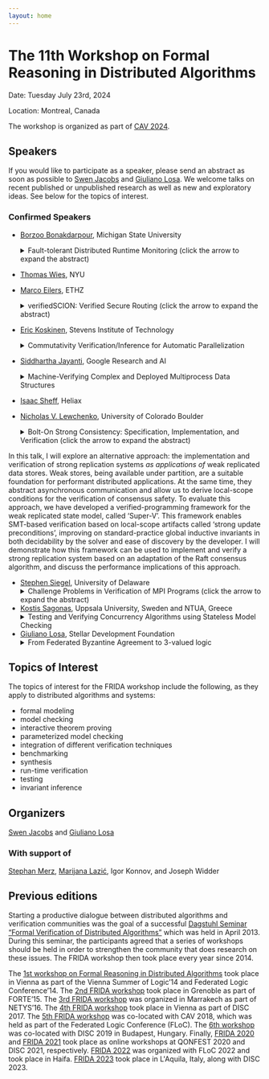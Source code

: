 ```yaml
---
layout: home
---
```


# The 11th Workshop on Formal Reasoning in Distributed Algorithms

Date: Tuesday July 23rd, 2024

Location: Montreal, Canada

The workshop is organized as part of [CAV 2024](https://i-cav.org/2024/).

## Speakers

If you would like to participate as a speaker, please send an abstract as soon as possible to [Swen Jacobs](https://cispa.de/en/people/swen.jacobs) and [Giuliano Losa](https://www.losa.fr/).
We welcome talks on recent published or unpublished research as well as new and exploratory ideas.
See below for the topics of interest.

### Confirmed Speakers

* [Borzoo Bonakdarpour](http://www.cse.msu.edu/~borzoo/), Michigan State University
    <details>
    <summary>Fault-tolerant Distributed Runtime Monitoring (click the arrow to expand the abstract)</summary>
      <br>
      <p>
      Monitoring distributed applications that do not share a global clock is highly challenging as the monitor has to potentially deal with a combinatorial enumeration at run time. We also have every reason to believe that distributed monitors are not necessarily perfect and monitors are subject to all types of faults that normal distributed processes are. In this talk, I will present our results on runtime verification of distributed systems. We make a practical assumption that the distributed system under scrutiny is augmented with a clock synchronization algorithm that guarantees bounded clock skew among all processes. Second, we do not make any assumption about the structure of the formal specification under inspection. We introduce a set of distributed monitoring algorithms by employing SMT-solving that range over discrete distributed systems such as databases to cyber-physical systems such as network of autonomous vehicles. I will also present real-world case studies and demonstrate that scalable online monitoring of distributed applications is within our reach.
      </p>
    </details>
* [Thomas Wies](https://cs.nyu.edu/~wies/), NYU
* [Marco Eilers](https://www.pm.inf.ethz.ch/people/personal/meilers-pers.html), ETHZ
    <details>
    <summary>verifiedSCION: Verified Secure Routing (click the arrow to expand the abstract)</summary>
    <br>
    <p>
    SCION is a new Internet architecture that addresses many of the security vulnerabilities of today’s Internet. Its clean-slate design provides, among other properties, route control, failure isolation, and multi-path communication. The verifiedSCION project is an effort to formally verify the correctness and security of SCION. It aims to provide strong guarantees for the entire architecture, from the protocol design to its concrete implementation.
    The key step to achieving these guarantees is to formally connect a model of the entire SCION network, about which we can prove global properties, to correctness proofs of individual router implementations.
    This talk will give an overview of the verifiedSCION project and explain, in particular, how we extract specifications for individual components from a global model of a distributed system using refinement and decomposition, and how we then verify each component against its specification using deductive program verification in separation logic.
    </p>
    </details>
* [Eric Koskinen](https://www.erickoskinen.com/#/), Stevens Institute of Technology
    <details>
    <summary>Commutativity Verification/Inference for Automatic Parallelization</summary>
    </details>

* [Siddhartha Jayanti](https://sites.google.com/view/siddhartha-jayanti/research), Google Research and AI
    <details>
    <summary>Machine-Verifying Complex and Deployed Multiprocess Data Structures</summary>
    <br>
    <p>
    I will talk about machine-verifying the correctness of concurrent data structures via the universal and complete Meta-Configurations Tracking verification method for proving linearizability. We have used this method to prove algorithms with famously complex and future-dependent linearization structures and those which have been impactfully deployed in practice. We demonstrate the simplicity and power of our method by producing proofs of linearizability for the Herlihy-Wing queue and Jayanti’s single-scanner snapshot, as well as a proof of strong linearizability of the Jayanti-Tarjan union-find object, which is deployed in Google's open-source graph mining library to enable the clustering billion-scale data. All three of these proofs are machine-verified by TLAPS (the TLA+ Proof System).
    </p>
    <p>
    Bio: Siddhartha Jayanti is a Research Scientist at Google Research, Cambridge, MA. He is an algorithmist, whose work spans distributed systems, machine learning, economics and computing, security, and verification. Siddhartha earned his Ph.D. in Computer Science with a minor in Machine Learning from MIT, where he was advised by Julian Shun. He received his Master's from MIT under the guidance of Costis Daskalakis, and his Bachelor's from Princeton, where his thesis was advised by Robert Tarjan and his research on mathematics in Sanskrit was advised by Manjul Bhargava.
    </p>
    </details>
* [Isaac Sheff](https://isaacsheff.com/), Heliax
* [Nicholas V. Lewchenko](https://www.octalsrc.org/research), University of Colorado Boulder
    <details>
    <summary>Bolt-On Strong Consistency: Specification, Implementation, and Verification (click the arrow to expand the abstract)</summary>
    <br>
    <p>
    Strongly-consistent replicated data stores are a popular foundation for many kinds of online services, but their implementations are very complex. Strong replication is not ‘available’ under network partitions, and so achieving a functional degree of fault-tolerance requires correctly implementing ‘consensus algorithms’ like Raft and Paxos. These algorithms are notoriously difficult to reason about, and many data stores implement custom variations to support unique performance tradeoffs, presenting an opportunity for automated verification tools. Unfortunately, existing tools that have been applied to distributed consensus demand too much developer effort, a problem stemming from the low-level programming model in which consensus and strong replication are implemented—asynchronous message passing—which thwarts decidable automation by exposing the details of communication and the structure of the distributed network.
    </p>

    <p>
In this talk, I will explore an alternative approach: the implementation and verification of strong replication systems *as applications of* weak replicated data stores. Weak stores, being available under partition, are a suitable foundation for performant distributed applications. At the same time, they abstract asynchronous communication and allow us to derive local-scope conditions for the verification of consensus safety. To evaluate this approach, we have developed a verified-programming framework for the weak replicated state model, called ‘Super-V’. This framework enables SMT-based verification based on local-scope artifacts called ‘strong update preconditions’, improving on standard-practice global inductive invariants in both decidability by the solver and ease of discovery by the developer. I will demonstrate how this framework can be used to implement and verify a strong replication system based on an adaptation of the Raft consensus algorithm, and discuss the performance implications of this approach.
    </p>
    </details>
* [Stephen Siegel](https://vsl.cis.udel.edu/siegel.html), University of Delaware
    <details>
    <summary>Challenge Problems in Verification of MPI Programs (click the arrow to expand the abstract)</summary>
    <br>
    <p>
    MPI (Message Passing Interface) is the standard interface for writing distributed-memory parallel programs for scientific and high performance computing.   While MPI is a large library, the core functions, which suffice for expressing most algorithms, provide a simple interface with well-behaved properties, e.g., messages are never dropped and message order is preserved.  One of the main challenges in scientific computing is the mechanistic verification of programs written in C, C++, or Fortran and using MPI.   There has been some success in verifying such programs within small bounds on the number of processes, using model checking and symbolic execution techniques.  There has also been work on parameterized verification of these programs.  In this talk I will summarize MPI and show some examples of what has been accomplished so far, as well as examples for which current verification technology is insufficient.  Can ideas from distributed system verification help us solve these problems?
    </p>
    </details>
* [Kostis Sagonas](https://www.ece.ntua.gr/en/staff/77), Uppsala University, Sweden and NTUA, Greece
    <details>
    <summary>Testing and Verifying Concurrency Algorithms using Stateless Model Checking</summary>
    </details>
* [Giuliano Losa](https://www.losa.fr), Stellar Development Foundation
    <details>
    <summary>From Federated Byzantine Agreement to 3-valued logic</summary>
    </details>

## Topics of Interest

The topics of interest for the FRIDA workshop include the following, as they apply to distributed algorithms and systems:

* formal modeling
* model checking
* interactive theorem proving
* parameterized model checking
* integration of different verification techniques
* benchmarking
* synthesis
* run-time verification
* testing
* invariant inference

## Organizers

[Swen Jacobs](https://cispa.de/en/people/swen.jacobs) and [Giuliano Losa](https://www.losa.fr/)

### With support of

[Stephan Merz](https://members.loria.fr/Stephan.Merz/), [Marijana Lazić](https://www.cs.cit.tum.de/tcs/personen/marijana-lazic/#c26286), Igor Konnov, and Joseph Widder

## Previous editions

Starting a productive dialogue between distributed algorithms and verification communities was the goal of a successful [Dagstuhl Seminar “Formal Verification of Distributed Algorithms”](https://www.dagstuhl.de/en/program/calendar/semhp/?semnr=13141) which was held in April 2013. During this seminar, the participants agreed that a series of workshops should be held in order to strengthen the community that does research on these issues.
The FRIDA workshop then took place every year since 2014.

The [1st workshop on Formal Reasoning in Distributed
Algorithms](https://easychair.org/smart-program/VSL2014/FRIDA-index.html) took
place in Vienna as part of the Vienna Summer of Logic’14 and Federated Logic
Conference’14. The [2nd FRIDA
workshop](http://discotec2015.inria.fr/workshops/frida-2015/) took place in
Grenoble as part of FORTE’15. The [3rd FRIDA
workshop](https://forsyte.at/events/frida2016/) was organized in Marrakech as
part of NETYS’16. The [4th FRIDA
workshop](https://forsyte.at/events/frida2017/) took place in Vienna as part of
DISC 2017. The [5th FRIDA workshop](https://forsyte.at/events/frida2018/) was
co-located with CAV 2018, which was held as part of the Federated Logic
Conference (FLoC). The [6th
workshop](https://team.inria.fr/veridis/events/frida2019/) was co-located with
DISC 2019 in Budapest, Hungary.
Finally, [FRIDA 2020](https://frida2020.galois.com/) and [FRIDA 2021](https://frida-2021.github.io) took place as online workshops at QONFEST
2020 and DISC 2021, respectively.
[FRIDA 2022](https://frida-2022.github.io) was organized with FLoC 2022 and took place in Haifa.
[FRIDA 2023](https://frida-2023.github.io) took place in L'Aquila, Italy, along with DISC 2023.
